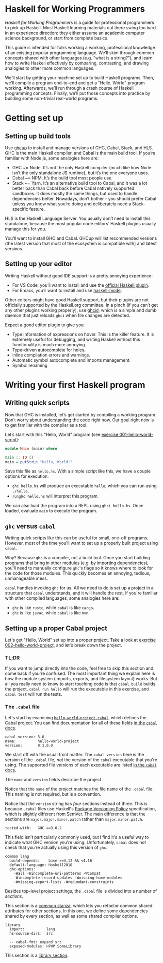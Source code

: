 # Haskell for Working Programmers

_Haskell for Working Programmers_ is a guide for professional programmers to pick up Haskell. Most Haskell learning materials out there swing too hard in an experience direction: they either assume an academic computer science background, or start from complete basics.

This guide is intended for folks working a working, professional knowledge of an existing popular programming language. We’ll skim through common concepts shared with other languages (e.g. "what is a string?"), and learn how to write Haskell effectively by comparing, contrasting, and drawing analogies to other more common languages.

We’ll start by getting your machine set up to build Haskell programs. Then, we’ll compile a program end-to-end and get a "Hello, World" program working. Afterwards, we’ll run through a crash course of Haskell programming concepts. Finally, we’ll put those concepts into practice by building some non-trivial real-world programs.

# Getting set up

## Setting up build tools

Use [ghcup](https://www.haskell.org/ghcup/) to install and manage versions of GHC, Cabal, Stack, and HLS. GHC is the main Haskell compiler, and Cabal is the main build tool. If you’re familiar with Node.js, some analogies here are:

- GHC ~= Node. It’s not the only Haskell compiler (much like how Node isn’t the only standalone JS runtime), but it’s the one everyone uses.
- Cabal ~= NPM. It’s the build tool most people use.
- Stack ~= Yarn. It’s an alternative build tool to Cabal, and it was a lot better back than Cabal back before Cabal natively supported sandboxes. It does mostly the same things, but used to handle dependencies better. Nowadays, don’t bother - you should prefer Cabal unless you know what you’re doing and deliberately need a Stack-specific feature.

HLS is the Haskell Language Server. You usually don’t need to install this standalone, because the most popular code editors’ Haskell plugins usually manage this for you.

You’ll want to install GHC and Cabal. GHCup will list recommended versions (the latest version that most of the ecosystem is compatible with) and latest versions.

## Setting up your editor

Writing Haskell without good IDE support is a pretty annoying experience:

- For VS Code, you’ll want to install and use the [official Haskell plugin](https://www.haskell.org/ghcup/).
- For Emacs, you’ll want to install and use [haskell-mode](https://github.com/haskell/haskell-mode).

Other editors might have good Haskell support, but their plugins are not officially supported by the Haskell.org committee. In a pinch (if you can’t get any other plugins working properly), use [ghcid](https://github.com/ndmitchell/ghcid), which is a simple and dumb daemon that just reloads `ghci` when file changes are detected.

Expect a good editor plugin to give you:

- Type information of expressions on hover. This is the killer feature. It is extremely useful for debugging, and writing Haskell without this functionality is much more annoying.
- Type-driven autocomplete for holes.
- Inline compilation errors and warnings.
- Automatic symbol autocomplete and imports management.
- Symbol renaming.

# Writing your first Haskell program

## Writing quick scripts

Now that GHC is installed, let’s get started by compiling a working program. Don’t worry about understanding the code right now. Our goal right now is to get familiar with the compiler as a tool.

Let’s start with this "Hello, World" program (see [exercise 001-hello-world-script](./exercises/001-hello-world-script/)):

```hs
module Main (main) where

main :: IO ()
main = putStrLn "Hello, World!"
```

Save this file as `hello.hs`. With a simple script like this, we have a couple options for execution.

- `ghc hello.hs` will produce an executable `hello`, which you can run using `./hello`.
- `runghc hello.hs` will interpret this program.

We can also load the program into a REPL using `ghci hello.hs`. Once loaded, evaluate `main` to execute the program.

## `ghc` versus `cabal`

Writing quick scripts like this can be useful for small, one-off programs. However, most of the time you'll want to set up a properly built project using `cabal`.

Why? Because `ghc` is a compiler, not a build tool. Once you start building programs that bring in other modules (e.g. by importing dependencies), you'll need to manually configure `ghc`'s flags so it knows where to look for the code for those modules. This quickly becomes an annoying, tedious, unmanageable mess.

`cabal` handles invoking `ghc` for us. All we need to do is set up a project in a structure that `cabal` understands, and it will handle the rest. If you're familiar with other compiled languages, some analogies here are:

- `ghc` is like `rustc`, while `cabal` is like `cargo`.
- `ghc` is like `javac`, while `cabal` is like `mvn`.

## Setting up a proper Cabal project

Let's get "Hello, World" set up into a proper project. Take a look at [exercise 002-hello-world-project](./exercises/002-hello-world-project/), and let's break down the project.

### TL;DR

If you want to jump directly into the code, feel free to skip this section and come back if you're confused. The most important thing we explain here is how the module system (imports, exports, and filesystem layout) works. But all you really need to know to start touching code is that `cabal build` builds the project, `cabal run hello` will run the executable in this exercise, and `cabal test` will run the tests.

### The `.cabal` file

Let's start by examining [`hello-world-project.cabal`](exercises/002-hello-world-project/hello-world-project.cabal), which defines the Cabal project. You can find documentation for all of these fields [in the `cabal` docs](https://cabal.readthedocs.io/en/3.4/cabal-package.html#package-properties).

```cabal
cabal-version: 3.0
name:          hello-world-project
version:       0.1.0.0
```

We start off with the usual front matter. The `cabal-version` here is the version of the `.cabal` file, _not_ the version of the `cabal` executable that you're using. The supported file versions of each executable are listed [in the `cabal` docs](https://cabal.readthedocs.io/en/3.4/cabal-package.html#pkg-field-cabal-version).

The `name` and `version` fields describe the project.

Notice that the `name` of the project matches the file name of the `.cabal` file. This naming is not required, but is a convention.

Notice that the `version` string has _four_ sections instead of three. This is because `.cabal` files use Haskell's [Package Versioning Policy](https://pvp.haskell.org/) specification, which is slightly different from SemVer. The main difference is that the sections are `major.major.minor.patch` rather than `major.minor.patch`.

```cabal
tested-with:   GHC ==9.0.2
```

This field isn't particularly commonly used, but I find it's a useful way to indicate what GHC version you're using. Unfortunately, `cabal` does not check that you're actually using this version of `ghc`.

```cabal
common lang
  build-depends:    base >=4.12 && <4.16
  default-language: Haskell2010
  ghc-options:
    -Wall -Wincomplete-uni-patterns -Wcompat
    -Wincomplete-record-updates -Wmissing-home-modules
    -Wmissing-export-lists -Wredundant-constraints
```

Besides top-level project settings, the `.cabal` file is divided into a number of _sections_.

This section is a [common stanza](https://cabal.readthedocs.io/en/3.4/cabal-package.html#common-stanzas), which lets you refactor common shared attributes for other sections. In this one, we define some dependencies shared by every section, as well as some shared compiler options.

```cabal
library
  import:          lang
  hs-source-dirs:  src

  -- cabal-fmt: expand src
  exposed-modules: HFWP.SomeLibrary
```

This section is a [library section](https://cabal.readthedocs.io/en/3.4/cabal-package.html#library).


<!-- ----- -->
<!--
- Cabal file
  - Sections
    - Executable
    - Library
    - Modules
- cmd/Main.hs
  - Imports
  - If in VS Code, might need to open within exercise folder for HLS to work properly
- src/HFWP/SomeLibrary
  - Modules
    - Default module name is Main (delete `module`)
    - Filesystem layout
    - Module names have dots
      - Modules are strings = Hask
      - Module names have dots = GHC
      - Module names are Filesystem = Cabal
  - Exported symbols
- tests
- Cabal commmands

Now, let's compile and run the project, make some changes, and then recompile to see our changes.

# Learning the language

Now that we have a project and a working build to tinker on, let's learn the language. -->

<!--

# Learning the language

## Before we start, tips and tricks

- Bidirectional type inference
- Minimal syntax
- Parentheses
- Separate namespaces
- Language pragmas
- Compiler errors and warnings
- Using libraries that do fancy stuff you don’t understand
- Approaching libraries in general
- Type signatures are much stronger in Haskell

## Taking apart Hello, World

- How modules work
  - Modules are in Haskell, packages are in Cabal
  - Modules map to the file system
- Evaluation model (why we need monads)
- Prelude

[ Maybe do this before tips and tricks? Do tips and tricks when we start _writing_. ]

## Weird new things

- ADTs
- Data constructors vs. Type constructors
- newtype vs. type synonyms

## Analogies

- Typeclasses and interfaces

-->
